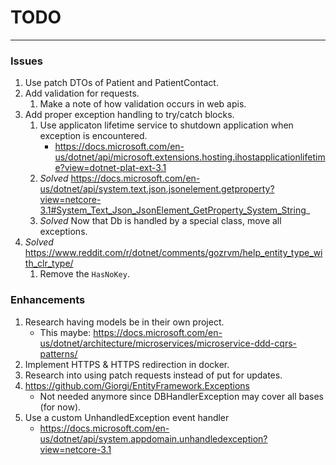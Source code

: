 # TODO
---

### Issues
1. Use patch DTOs of Patient and PatientContact.
1. Add validation for requests.
	1. Make a note of how validation occurs in web apis.
1. Add proper exception handling to try/catch blocks.
	1. Use applicaton lifetime service to shutdown application when exception is encountered.
		* https://docs.microsoft.com/en-us/dotnet/api/microsoft.extensions.hosting.ihostapplicationlifetime?view=dotnet-plat-ext-3.1
	2. *Solved* https://docs.microsoft.com/en-us/dotnet/api/system.text.json.jsonelement.getproperty?view=netcore-3.1#System_Text_Json_JsonElement_GetProperty_System_String_
	2. *Solved* Now that Db is handled by a special class, move all exceptions.
1. *Solved* https://www.reddit.com/r/dotnet/comments/gozrvm/help_entity_type_with_clr_type/
	1. Remove the `HasNoKey`.

### Enhancements
1. Research having models be in their own project.
	* This maybe: https://docs.microsoft.com/en-us/dotnet/architecture/microservices/microservice-ddd-cqrs-patterns/
2. Implement HTTPS & HTTPS redirection in docker.
3. Research into using patch requests instead of put for updates.
4. https://github.com/Giorgi/EntityFramework.Exceptions
	* Not needed anymore since DBHandlerException may cover all bases (for now).
5. Use a custom UnhandledException event handler
	* https://docs.microsoft.com/en-us/dotnet/api/system.appdomain.unhandledexception?view=netcore-3.1
